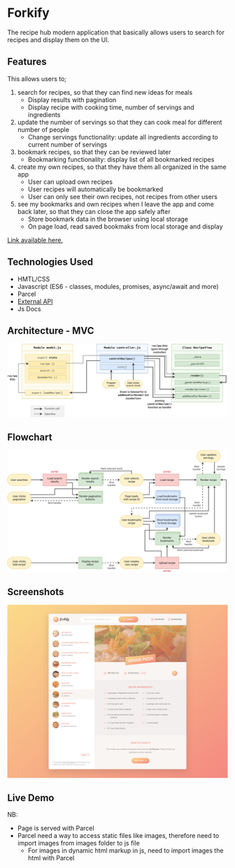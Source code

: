 # Forkify
The recipe hub modern application that basically allows users to search for recipes and display them on the UI. 

## Features
This allows users to;
1. search for recipes, so that they can find new ideas for meals
    - Display results with pagination
    - Display recipe with cooking time, number of servings and ingredients
2. update the number of servings so that they can cook meal for different number of people
    - Change servings functionality: update all ingredients according to current number of servings
3. bookmark recipes, so that they can be reviewed later
    - Bookmarking functionality: display list of all bookmarked recipes
4. create my own recipes, so that they have them all organized in the same app
    - User can upload own recipes
    - User recipes will automatically be bookmarked
    - User can only see their own recipes, not recipes from other users
5. see my bookmarks and own recipes when I leave the app and come back later, so that they can close the app safely after
    - Store bookmark data in the browser using local storage
    - On page load, read saved bookmaks from local storage and display

[Link available here.](https://tantalizing-recipo.netlify.app/)
## Technologies Used
- HMTL/CSS
- Javascript (ES6 - classes, modules, promises, async/await and more)
- Parcel
- [External API](https://forkify-api.herokuapp.com/v2)
- Js Docs

## Architecture - MVC
<img src="./forkify-architecture-recipe-loading.png">

## Flowchart
<img src="./forkify-flowchart-part-3.png">

## Screenshots
<img src="./forkify-app-screenshot.png">

## Live Demo


NB:

- Page is served with Parcel 
- Parcel need a way to access static files like images, therefore need to import images from images folder to js file
    - For images in dynamic html markup in js, need to import images the html with Parcel